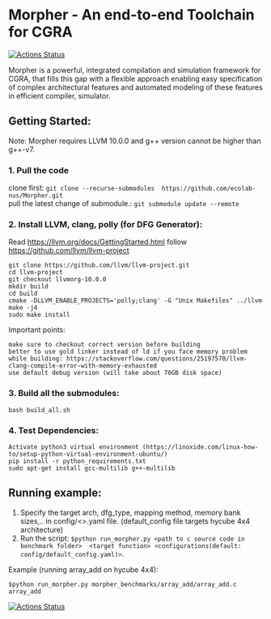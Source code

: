 # Morpher - An end-to-end Toolchain for CGRA

[![Actions Status](https://github.com/ecolab-nus/morpher/workflows/Build%20and%20Test/badge.svg)](https://github.com/ecolab-nus/morpher/actions)

Morpher is a powerful, integrated compilation and simulation framework for CGRA, that fills this gap
with a flexible approach enabling easy specification of complex architectural features and automated
modeling of these features in efficient compiler, simulator.



## Getting Started:

Note: Morpher requires LLVM 10.0.0 and g++ version cannot be higher than g++-v7. 

### 1. Pull the code
clone first:  `git clone --recurse-submodules  https://github.com/ecolab-nus/Morpher.git` \
pull the latest change of submodule.:  `git submodule update --remote`


### 2. Install LLVM, clang, polly (for DFG Generator):

Read https://llvm.org/docs/GettingStarted.html
follow https://github.com/llvm/llvm-project

    git clone https://github.com/llvm/llvm-project.git
    cd llvm-project
    git checkout llvmorg-10.0.0
    mkdir build
    cd build
    cmake -DLLVM_ENABLE_PROJECTS='polly;clang' -G "Unix Makefiles" ../llvm
    make -j4
    sudo make install

Important points:

    make sure to checkout correct version before building
    better to use gold linker instead of ld if you face memory problem while building: https://stackoverflow.com/questions/25197570/llvm-clang-compile-error-with-memory-exhausted
    use default debug version (will take about 70GB disk space)


### 3. Build all the submodules:
    bash build_all.sh

### 4. Test Dependencies:
    Activate python3 virtual environment (https://linoxide.com/linux-how-to/setup-python-virtual-environment-ubuntu/)
    pip install -r python_requirements.txt
    sudo apt-get install gcc-multilib g++-multilib

## Running example:

1) Specify the target arch, dfg_type, mapping method, memory bank sizes,.. in config/<>.yaml file. (default_config file targets hycube 4x4 architecture)
2) Run the script:  ``$python run_morpher.py <path to c source code in benchmark folder>  <target function> <configurations(default: config/default_config.yaml)>``. 

Example (running array_add on hycube 4x4): 

``$python run_morpher.py morpher_benchmarks/array_add/array_add.c array_add``

[![Actions Status](https://github.com/ecolab-nus/morpher/workflows/Run%20Examples/badge.svg)](https://github.com/ecolab-nus/morpher/actions)





